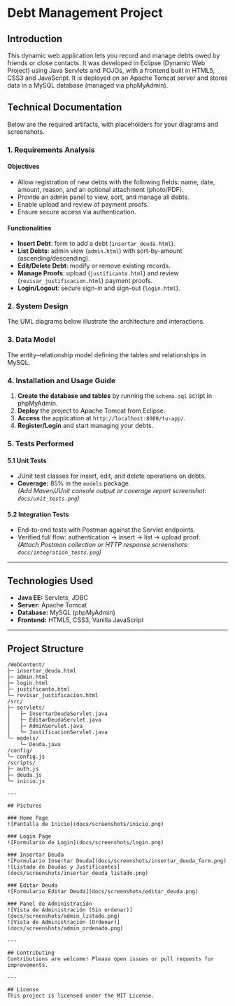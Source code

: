 # Debt Management Project

## Introduction
This dynamic web application lets you record and manage debts owed by friends or close contacts. It was developed in Eclipse (Dynamic Web Project) using Java Servlets and POJOs, with a frontend built in HTML5, CSS3 and JavaScript. It is deployed on an Apache Tomcat server and stores data in a MySQL database (managed via phpMyAdmin).

## Technical Documentation
Below are the required artifacts, with placeholders for your diagrams and screenshots.

### 1. Requirements Analysis
#### Objectives
- Allow registration of new debts with the following fields: name, date, amount, reason, and an optional attachment (photo/PDF).  
- Provide an admin panel to view, sort, and manage all debts.  
- Enable upload and review of payment proofs.  
- Ensure secure access via authentication.

#### Functionalities
- **Insert Debt**: form to add a debt (`insertar_deuda.html`).  
- **List Debts**: admin view (`admin.html`) with sort-by-amount (ascending/descending).  
- **Edit/Delete Debt**: modify or remove existing records.  
- **Manage Proofs**: upload (`justificante.html`) and review (`revisar_justificacion.html`) payment proofs.  
- **Login/Logout**: secure sign-in and sign-out (`login.html`).  

### 2. System Design
The UML diagrams below illustrate the architecture and interactions.

### 3. Data Model
The entity–relationship model defining the tables and relationships in MySQL.

### 4. Installation and Usage Guide

1. **Create the database and tables** by running the `schema.sql` script in phpMyAdmin.  
2. **Deploy** the project to Apache Tomcat from Eclipse.  
3. **Access** the application at `http://localhost:8080/tu-app/`.  
4. **Register/Login** and start managing your debts.

### 5. Tests Performed

#### 5.1 Unit Tests
- JUnit test classes for insert, edit, and delete operations on debts.  
- **Coverage:** 85% in the `models` package.  
*(Add Maven/JUnit console output or coverage report screenshot: `docs/unit_tests.png`)*

#### 5.2 Integration Tests
- End-to-end tests with Postman against the Servlet endpoints.  
- Verified full flow: authentication → insert → list → upload proof.  
*(Attach Postman collection or HTTP response screenshots: `docs/integration_tests.png`)*

---

## Technologies Used
- **Java EE:** Servlets, JDBC  
- **Server:** Apache Tomcat  
- **Database:** MySQL (phpMyAdmin)  
- **Frontend:** HTML5, CSS3, Vanilla JavaScript  

---

## Project Structure
```text
/WebContent/
├─ insertar_deuda.html
├─ admin.html
├─ login.html
├─ justificante.html
└─ revisar_justificacion.html
/src/
├─ servlets/
│   ├─ InsertarDeudaServlet.java
│   ├─ EditarDeudaServlet.java
│   ├─ AdminServlet.java
│   └─ JustificacionServlet.java
└─ models/
    └─ Deuda.java
/config/
└─ config.js
/scripts/
├─ auth.js
├─ deuda.js
└─ inicio.js

---

## Pictures

### Home Page  
![Pantalla de Inicio](docs/screenshots/inicio.png)

### Login Page  
![Formulario de Login](docs/screenshots/login.png)

### Insertar Deuda  
![Formulario Insertar Deuda](docs/screenshots/insertar_deuda_form.png)  
![Listado de Deudas y Justificantes](docs/screenshots/insertar_deuda_listado.png)

### Editar Deuda  
![Formulario Editar Deuda](docs/screenshots/editar_deuda.png)

### Panel de Administración  
![Vista de Administración (Sin ordenar)](docs/screenshots/admin_listado.png)  
![Vista de Administración (Ordenar)](docs/screenshots/admin_ordenado.png)

---

## Contributing
Contributions are welcome! Please open issues or pull requests for improvements.

---

## License
This project is licensed under the MIT License.  
